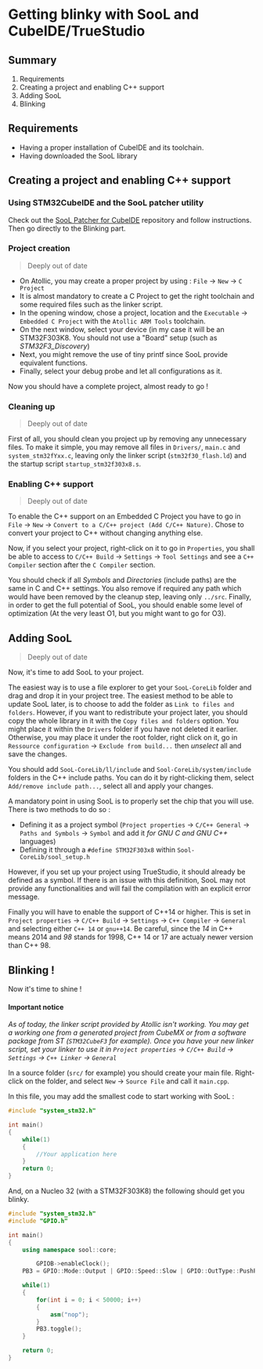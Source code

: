 Getting blinky with SooL and CubeIDE/TrueStudio
===============================================

Summary
----------------------------------------------

 1. Requirements
 2. Creating a project and enabling C++ support
 3. Adding SooL
 4. Blinking

Requirements
-----------------------------------------------

 - Having a proper installation of CubeIDE  and its toolchain.
 - Having downloaded the SooL library



Creating a project and enabling C++ support
----------------------------------------------

### Using STM32CubeIDE and the SooL patcher utility

Check out the [SooL Patcher for CubeIDE](https://github.com/SooL/usertools-cubeide-patcher) repository and follow instructions. Then go directly to the Blinking part.

### Project creation

> Deeply out of date

 - On Atollic, you may create a proper project by using :
`File` -> `New` -> `C Project`
 - It is almost mandatory to create a C Project to get the right toolchain and some required files such as the linker script.
 - In the opening window, chose a project, location and the `Executable` -> `Embedded C Project` with the `Atollic ARM Tools` toolchain.
 - On the next window, select your device (in my case it will be an STM32F303K8. You should not use a "Board" setup (such as _STM32F3_Discovery_)
 - Next, you might remove the use of tiny printf since SooL provide equivalent functions.
 - Finally, select your debug probe and let all configurations as it.

Now you should have a complete project, almost ready to go !

### Cleaning up

> Deeply out of date

First of all, you should clean you project up by removing any unnecessary files.
To make it simple, you may remove all files in `Drivers/`, `main.c` and `system_stm32fYxx.c`, 
leaving only the linker script (`stm32f30_flash.ld`) and the startup script `startup_stm32f303x8.s`.

### Enabling C++ support

> Deeply out of date

To enable the C++ support on an Embedded C Project you have to go in `File` -> `New` -> `Convert to a C/C++ project (Add C/C++ Nature)`.
Chose to convert your project to C++ without changing anything else.

Now, if you select your project, right-click on it to go in `Properties`, you shall be able to access to `C/C++ Build` -> `Settings` -> `Tool Settings` and see a `C++ Compiler` section after the `C Compiler` section.

You should check if all _Symbols_ and _Directories_ (include paths) are the same in C and C++ settings. You also remove if required any path which would have been removed by the cleanup step, leaving only `../src`.
Finally, in order to get the full potential of SooL, you should enable some level of optimization (At the very least O1, but you might want to go for O3).


Adding SooL
------------------------------------------

> Deeply out of date

Now, it's time to add SooL to your project.

The easiest way is to use a file explorer to get your `SooL-CoreLib` folder and drag and drop it in your project tree. The easiest method to be able to update SooL later, is to choose to add the folder as `Link to files and folders`.
However, if you want to redistribute your project later, you should copy the whole library in it with the `Copy files and folders` option.
You might place it within the `Drivers` folder if you have not deleted it earlier.
Otherwise, you may place it under the root folder, right click on it, go in `Ressource configuration` -> `Exclude from build...` then *unselect* all and save the changes.

You should add `SooL-CoreLib/ll/include` and `Sool-CoreLib/system/include` folders in the C++ include paths. You can do it by right-clicking them, select `Add/remove include path...`, select all and apply your changes.

A mandatory point in using SooL is to properly set the chip that you will use. There is two methods to do so :
 - Defining it as a project symbol (`Project properties` -> `C/C++ General` -> `Paths and Symbols` -> `Symbol` and add it *for GNU C and GNU C++* languages)
 - Defining it through a `#define STM32F303x8` within `Sool-CoreLib/sool_setup.h`
 
However, if you set up your project using TrueStudio, it should already be defined as a symbol.
If there is an issue with this definition, SooL may not provide any functionalities and will fail the compilation with an explicit error message.

Finally you will have to enable the support of C++14 or higher. This is set in `Project properties` -> `C/C++ Build` -> `Settings` -> `C++ Compiler` -> `General` and selecting either `C++ 14` or `gnu++14`. Be careful, since the _14_ in C++ means 2014 and _98_ stands for 1998, C++ 14 or 17 are actualy newer version than C++ 98.

Blinking !
------------------------------------------

Now it's time to shine ! 

#### Important notice 
_As of today, the linker script provided by Atollic isn't working. You may get a working one from a generated project from CubeMX or from a software package from ST (`STM32CubeF3` for example).
Once you have your new linker script, set your linker to use it in `Project properties` -> `C/C++ Build` -> `Settings` -> `C++ Linker` -> `General`_

In a source folder (`src/` for example) you should create your main file. Right-click on the folder, and select `New` -> `Source File` and call it `main.cpp`.

In this file, you may add the smallest code to start working with SooL : 

```cpp
#include "system_stm32.h"

int main()
{
	while(1)
	{
		//Your application here
	}
	return 0;
}
```

And, on a Nucleo 32 (with a STM32F303K8) the following should get you blinky.

```cpp
#include "system_stm32.h"
#include "GPIO.h"

int main()
{
	using namespace sool::core;

        GPIOB->enableClock();
	PB3 = GPIO::Mode::Output | GPIO::Speed::Slow | GPIO::OutType::PushPull;

	while(1)
	{
		for(int i = 0; i < 50000; i++)
		{
			asm("nop");
		}
		PB3.toggle();
	}

	return 0;
}
```

